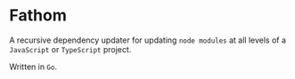 # Fathom

A recursive dependency updater for updating `node modules` at all levels of a `JavaScript` or `TypeScript` project.

Written in `Go`.
